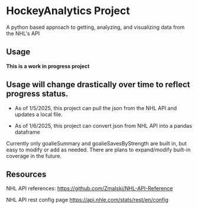 # HockeyAnalytics Project
A python based approach to getting, analyzing, and visualizing data from the NHL's API

## Usage
__This is a work in progress project__

Usage will change drastically over time to reflect progress status.
---
- As of 1/5/2025, this project can pull the json from the NHL API and updates a local file. 

- As of 1/6/2025, this project can convert json from NHL API into a pandas dataframe

Currently only goalieSummary and goalieSavesByStrength are built in, but easy to modify or add as needed. There are plans to expand/modify built-in coverage in the future.

## Resources
NHL API references:
https://github.com/Zmalski/NHL-API-Reference

NHL API rest config page
https://api.nhle.com/stats/rest/en/config